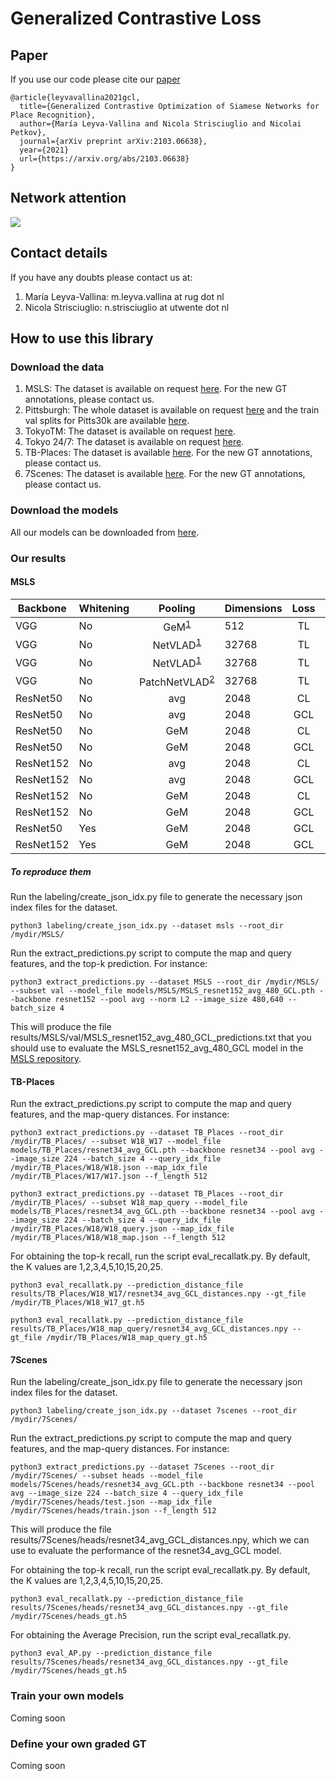 # Generalized Contrastive Loss
## Paper
If you use our code please cite our [paper](https://arxiv.org/abs/2103.06638)
```
@article{leyvavallina2021gcl,
  title={Generalized Contrastive Optimization of Siamese Networks for Place Recognition}, 
  author={María Leyva-Vallina and Nicola Strisciuglio and Nicolai Petkov},
  journal={arXiv preprint arXiv:2103.06638},
  year={2021}
  url={https://arxiv.org/abs/2103.06638}
}
```
## Network attention
![](https://github.com/marialeyvallina/generalized_contrastive_loss/blob/main/attention.png)

## Contact details
If you have any doubts please contact us at:
1. María Leyva-Vallina: m.leyva.vallina at rug dot nl
2. Nicola Strisciuglio: n.strisciuglio at utwente dot nl
## How to use this library
### Download the data
1. MSLS: The dataset is available on request [here](https://www.mapillary.com/dataset/places "MSLS"). For the new GT annotations, please contact us.
2. Pittsburgh: The whole dataset is available on request [here](http://www.ok.ctrl.titech.ac.jp/~torii/project/repttile/ "Pittsburgh") and the train val splits for Pitts30k are available [here](https://www.di.ens.fr/willow/research/netvlad/ "Pitts30k"). 
3. TokyoTM: The dataset is available on request [here](https://www.di.ens.fr/willow/research/netvlad/ "TokyoTM"). 
4. Tokyo 24/7: The dataset is available on request [here](http://www.ok.ctrl.titech.ac.jp/~torii/project/247/ "Tokyo 24/7"). 
5. TB-Places: The dataset is available [here](https://github.com/marialeyvallina/TB_Places "TB-Places"). For the new GT annotations, please contact us.
5. 7Scenes: The dataset is available [here](https://github.com/marialeyvallina/TB_Places "TB-Places"). For the new GT annotations, please contact us.
### Download the models
All our models can be downloaded from [here](https://drive.google.com/drive/folders/1RHxrAj062ZxDp5817t1s4OXGLP_i8JFX?usp=sharing).
### Our results
#### MSLS
| Backbone  | Whitening | Pooling | Dimensions | Loss |  R@1 |  R@5 | R@10 | mAP@1 | mAP@5 | mAP@10 |
|-----------|-----------|:-------:|------------|:----:|:----:|:----:|:----:|:-----:|:-----:|-----------------|
| VGG       | No        |   GeM<sup>[1](https://research.mapillary.com/img/publications/CVPR20c.pdf)</sup>  | 512        |  TL  |  28  |  35  |  49  |   -   |   -   | -               |
| VGG       | No        | NetVLAD<sup>[1](https://research.mapillary.com/img/publications/CVPR20c.pdf)</sup> | 32768      |  TL  |  30  |  40  |  44  |   -   |   -   | -               |
| VGG       | No        | NetVLAD<sup>[1](https://research.mapillary.com/img/publications/CVPR20c.pdf)</sup> | 32768      |  TL  |  48  |  58  |  64  |   -   |   -   | -               |
| VGG       | No        | PatchNetVLAD<sup>[2](https://arxiv.org/abs/2103.01486)</sup> | 32768      | TL   | 48.1 | 57.6  | 60.5 |   -   |   -   |        -        |
| ResNet50  | No        |   avg   | 2048       |  CL  | 24.9 | 39.0 | 44.6 |  24.9 |  16.8 | 14.8            |
| ResNet50  | No        |   avg   | 2048       |  GCL | 35.8 | 52.0 | 59.0 |  35.8 |  24.5 | 21.8            |
| ResNet50  | No        |   GeM   | 2048       |  CL  | 29.7 | 44.0 | 50.7 |  29.7 |  20.6 | 18.1            |
| ResNet50  | No        |   GeM   | 2048       |  GCL | 43.3 | 59.1 | 65.0 |  43.3 |   30  | 26.8            |
| ResNet152 | No        |   avg   | 2048       |  CL  | 29.7 | 44.2 | 51.3 |  29.7 |  19.4 | 17.2            |
| ResNet152 | No        |   avg   | 2048       |  GCL | 43.5 | 59.2 | 65.2 |  43.5 |  29.5 | 26.4            |
| ResNet152 | No        |   GeM   | 2048       |  CL  | 34.1 | 50.8 | 56.8 |  34.1 |  23.6 | 20.8            |
| ResNet152 | No        |   GeM   | 2048       |  GCL | 45.7 | 62.3 | 67.9 |  45.7 |  31.4 | 28.3            |
| ResNet50  | Yes       |   GeM   | 2048       |  GCL | 52.9 | 65.7 | 71.9 |  52.9 |  37.3 | 33.4            |
| ResNet152 | Yes       |   GeM   | 2048       |  GCL | **57.9** | **70.7** | **75.7** |  **57.9** |  **40.7** | **36.6**           |

##### To reproduce them
Run the labeling/create_json_idx.py file to generate the necessary json index files for the dataset.

```shell
python3 labeling/create_json_idx.py --dataset msls --root_dir /mydir/MSLS/
```

Run the extract_predictions.py script to compute the map and query features, and the top-k prediction. For instance:
```shell
python3 extract_predictions.py --dataset MSLS --root_dir /mydir/MSLS/ --subset val --model_file models/MSLS/MSLS_resnet152_avg_480_GCL.pth --backbone resnet152 --pool avg --norm L2 --image_size 480,640 --batch_size 4
```
This will produce the file results/MSLS/val/MSLS_resnet152_avg_480_GCL_predictions.txt that you should use to evaluate the MSLS_resnet152_avg_480_GCL model in the [MSLS repository](https://github.com/mapillary/mapillary_sls/tree/master/mapillary_sls).


#### TB-Places
Run the extract_predictions.py script to compute the map and query features, and the map-query distances. For instance:
```shell
python3 extract_predictions.py --dataset TB_Places --root_dir /mydir/TB_Places/ --subset W18_W17 --model_file models/TB_Places/resnet34_avg_GCL.pth --backbone resnet34 --pool avg --image_size 224 --batch_size 4 --query_idx_file /mydir/TB_Places/W18/W18.json --map_idx_file /mydir/TB_Places/W17/W17.json --f_length 512
```
```shell
python3 extract_predictions.py --dataset TB_Places --root_dir /mydir/TB_Places/ --subset W18_map_query --model_file models/TB_Places/resnet34_avg_GCL.pth --backbone resnet34 --pool avg --image_size 224 --batch_size 4 --query_idx_file /mydir/TB_Places/W18/W18_query.json --map_idx_file /mydir/TB_Places/W18/W18_map.json --f_length 512
```
For obtaining the top-k recall, run the script eval_recallatk.py. By default, the K values are 1,2,3,4,5,10,15,20,25.
```shell
python3 eval_recallatk.py --prediction_distance_file results/TB_Places/W18_W17/resnet34_avg_GCL_distances.npy --gt_file /mydir/TB_Places/W18_W17_gt.h5 
```

```shell
python3 eval_recallatk.py --prediction_distance_file results/TB_Places/W18_map_query/resnet34_avg_GCL_distances.npy --gt_file /mydir/TB_Places/W18_map_query_gt.h5 
```
#### 7Scenes
Run the labeling/create_json_idx.py file to generate the necessary json index files for the dataset.

```shell
python3 labeling/create_json_idx.py --dataset 7scenes --root_dir /mydir/7Scenes/
```
Run the extract_predictions.py script to compute the map and query features, and the map-query distances. For instance:
```shell
python3 extract_predictions.py --dataset 7Scenes --root_dir /mydir/7Scenes/ --subset heads --model_file models/7Scenes/heads/resnet34_avg_GCL.pth --backbone resnet34 --pool avg --image_size 224 --batch_size 4 --query_idx_file /mydir/7Scenes/heads/test.json --map_idx_file /mydir/7Scenes/heads/train.json --f_length 512
```
This will produce the file results/7Scenes/heads/resnet34_avg_GCL_distances.npy, which we can use to evaluate the performance of the resnet34_avg_GCL model.

For obtaining the top-k recall, run the script eval_recallatk.py. By default, the K values are 1,2,3,4,5,10,15,20,25.
```shell
python3 eval_recallatk.py --prediction_distance_file results/7Scenes/heads/resnet34_avg_GCL_distances.npy --gt_file /mydir/7Scenes/heads_gt.h5 
```
For obtaining the Average Precision, run the script eval_recallatk.py.

```shell
python3 eval_AP.py --prediction_distance_file results/7Scenes/heads/resnet34_avg_GCL_distances.npy --gt_file /mydir/7Scenes/heads_gt.h5 
```
### Train your own models
Coming soon
### Define your own graded GT
Coming soon
